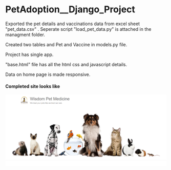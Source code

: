 # PetAdoption__Django_Project

Exported the pet details and vaccinations data from excel sheet "pet_data.csv" . 
Seperate script "load_pet_data.py" is attached in the managment folder.

Created two tables and Pet and Vaccine in models.py file.

Project has single app.

"base.html" file has all the html css and javascript details.

Data on home page is made responsive.



#### Completed site looks like


![Alt text](https://github.com/RITESH-Kapse/WisdomPetAdoption_DjangoProject/blob/master/ImageGlimps.PNG?raw=true "Title")
